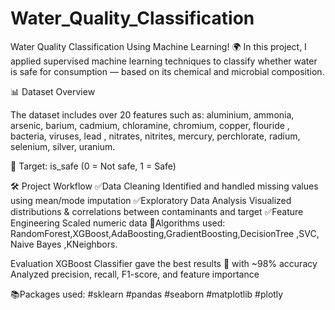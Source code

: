 # Water_Quality_Classification
Water Quality Classification Using Machine Learning! 🌍
In this project, I applied supervised machine learning techniques to classify whether water is safe for consumption — based on its chemical and microbial composition. 

📊 Dataset Overview

The dataset includes over 20 features such as:
aluminium, ammonia, arsenic, barium, cadmium, chloramine, chromium, copper, flouride , bacteria, viruses, lead , nitrates, nitrites, mercury, perchlorate, radium, selenium, silver, uranium.

🎯 Target: is_safe (0 = Not safe, 1 = Safe)


🛠️ Project Workflow
✅Data Cleaning
Identified and handled missing values using mean/mode imputation
✅Exploratory Data Analysis
Visualized distributions & correlations between contaminants and target
✅Feature Engineering
Scaled numeric data
🤖Algorithms used:
RandomForest,XGBoost,AdaBoosting,GradientBoosting,DecisionTree ,SVC, Naive Bayes ,KNeighbors.

Evaluation
XGBoost Classifier gave the best results 🌟 with ~98% accuracy
Analyzed precision, recall, F1-score, and feature importance

📚Packages used:
#sklearn
#pandas
#seaborn
#matplotlib
#plotly
